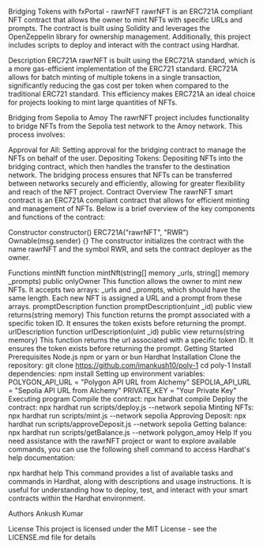 Bridging Tokens with fxPortal - rawrNFT
rawrNFT is an ERC721A compliant NFT contract that allows the owner to mint NFTs with specific URLs and prompts. The contract is built using Solidity and leverages the OpenZeppelin library for ownership management. Additionally, this project includes scripts to deploy and interact with the contract using Hardhat.

Description
ERC721A
rawrNFT is built using the ERC721A standard, which is a more gas-efficient implementation of the ERC721 standard. ERC721A allows for batch minting of multiple tokens in a single transaction, significantly reducing the gas cost per token when compared to the traditional ERC721 standard. This efficiency makes ERC721A an ideal choice for projects looking to mint large quantities of NFTs.

Bridging from Sepolia to Amoy
The rawrNFT project includes functionality to bridge NFTs from the Sepolia test network to the Amoy network. This process involves:

Approval for All: Setting approval for the bridging contract to manage the NFTs on behalf of the user.
Depositing Tokens: Depositing NFTs into the bridging contract, which then handles the transfer to the destination network. The bridging process ensures that NFTs can be transferred between networks securely and efficiently, allowing for greater flexibility and reach of the NFT project.
Contract Overview
The rawrNFT smart contract is an ERC721A compliant contract that allows for efficient minting and management of NFTs. Below is a brief overview of the key components and functions of the contract:

Constructor
constructor() ERC721A("rawrNFT", "RWR") Ownable(msg.sender) {}
The constructor initializes the contract with the name rawrNFT and the symbol RWR, and sets the contract deployer as the owner.

Functions
mintNft
function mintNft(string[] memory _urls, string[] memory _prompts) public onlyOwner
This function allows the owner to mint new NFTs. It accepts two arrays: _urls and _prompts, which should have the same length. Each new NFT is assigned a URL and a prompt from these arrays.
promptDescription
function promptDescription(uint _id) public view returns(string memory)
This function returns the prompt associated with a specific token ID. It ensures the token exists before returning the prompt.
urlDescription
function urlDescription(uint _id) public view returns(string memory)
This function returns the url associated with a specific token ID. It ensures the token exists before returning the prompt.
Getting Started
Prerequisites
Node.js
npm or yarn or bun
Hardhat
Installation
Clone the repository:
git clone https://github.com/imankush10/poly-1
cd poly-1
Install dependencies:
npm install
Setting up environment variables:
POLYGON_API_URL = "Polygon API URL from Alchemy"
SEPOLIA_API_URL = "Sepolia API URL from Alchemy"
PRIVATE_KEY = "Your Private Key"
Executing program
Compile the contract:
npx hardhat compile
Deploy the contract:
npx hardhat run scripts/deploy.js --network sepolia
Minting NFTs:
npx hardhat run scripts/mint.js --network sepolia
Approving Deposit:
npx hardhat run scripts/approveDeposit.js --network sepolia
Getting balance:
npx hardhat run scripts/getBalance.js --network polygon_amoy
Help
If you need assistance with the rawrNFT project or want to explore available commands, you can use the following shell command to access Hardhat's help documentation:

npx hardhat help
This command provides a list of available tasks and commands in Hardhat, along with descriptions and usage instructions. It is useful for understanding how to deploy, test, and interact with your smart contracts within the Hardhat environment.

Authors
Ankush Kumar

License
This project is licensed under the MIT License - see the LICENSE.md file for details
